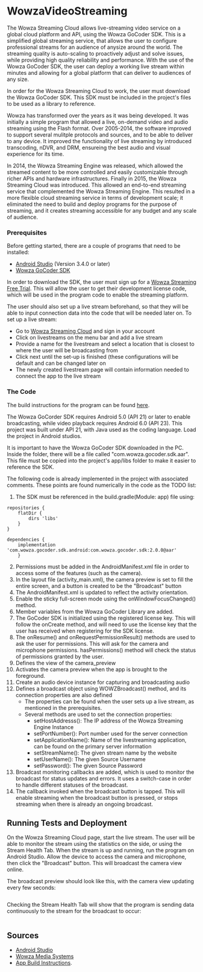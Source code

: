 # WowzaVideoStreaming

The Wowza Streaming Cloud allows live-streaming video service on a global cloud platform and API, using the Wowza GoCoder SDK.
This is a simplified global streaming service, that allows the user to configure professional streams for an audience of anysize around the world. The streaming quality is auto-scaling to proactively adjust and solve issues, while providing high quality reliability and performance. With the use of the Wowza GoCoder SDK, the user can deploy a working live stream within minutes and allowing for a global platform that can deliver to audiences of any size.

In order for the Wowza Streaming Cloud to work, the user must download the Wowza GoCoder SDK. This SDK must be included in the project's files to be used as a library to reference.

Wowza has transformed over the years as it was being developed. It was initially a simple program that allowed a live, on-demand video and audio streaming using the Flash format. Over 2005-2014, the software improved to support several mulitple protocols and sources, and to be able to deliver to any device. It improved the functionality of live streaming by introduced transcoding, nDVR, and DRM, ensureing the best audio and visual experience for its time.

In 2014, the Wowza Streaming Engine was released, which allowed the streamed content to be more controlled and easily customizable through richer APIs and hardware infrastructures. Finally in 2015, the Wowza Streaming Cloud was introduced. This allowed an end-to-end streaming service that complemented the Wowza Streaming Engine. This resulted in a more flexible cloud streaming service in terms of development scale; it eliminated the need to build and deploy programs for the purpose of streaming, and it creates streaming accessible for any budget and any scale of audience.

### Prerequisites

Before getting started, there are a couple of programs that need to be installed:

- <a href="https://developer.android.com/studio">Android Studio</a> (Version 3.4.0 or later)
- <a href="https://www.wowza.com/pricing/installer#gocodersdk-downloads">Wowza GoCoder SDK</a>

In order to download the SDK, the user must sign up for a <a href="https://www.wowza.com/pricing/cloud-developer-free-trial">Wowza Streaming Free Trial</a>. This will allow the user to get their development license code, which will be used in the program code to enable the streaming platform.

The user should also set up a live stream beforehand, so that they will be able to input connection data into the code that will be needed later on. To set up a live stream:

- Go to <a href="www.cloud.wowza.com">Wowza Streaming Cloud</a> and sign in your account
- Click on livestreams on the menu bar and add a live stream
- Provide a name for the livestream and select a location that is closest to where the user will be broadcasting from
- Click next until the set-up is finished (these configurations will be default and can be changed later on
- The newly created livestream page will contain information needed to connect the app to the live stream


### The Code

The build instructions for the program can be found <a href="https://www.wowza.com/docs/how-to-build-a-basic-app-with-gocoder-sdk-for-android">here</a>.

The Wowza GoCorder SDK requires Android 5.0 (API 21) or later to enable broadcasting, while video playback requires Android 6.0 (API 23). This project was built under API 21, with Java used as the coding language. Load the project in Android studios.

It is important to have the Wowza GoCoder SDK downloaded in the PC. Inside the folder, there will be a file called "com.wowza.gocoder.sdk.aar". This file must be copied into the project's app/libs folder to make it easier to reference the SDK.

The following code is already implemented in the project with associated comments.
These points are found numerically in the code as the TODO list:

1. The SDK must be referenced in the build.gradle(Module: app) file using:

```
repositories {
    flatDir {
        dirs 'libs'
    }
}
```
```
dependencies {
    implementation 'com.wowza.gocoder.sdk.android:com.wowza.gocoder.sdk:2.0.0@aar'
    }
```
2. Permissions must be added in the AndroidManifest.xml file in order to access some of the features (such as the camera).
3. In the layout file (activity_main.xml), the camera preview is set to fill the entire screen, and a button is created to be the "Broadcast" button
4. The AndroidManifest.xml is updated to reflect the activity orientation.
5. Enable the sticky full-screen mode using the onWindowFocusChanged() method.
6. Member variables from the Wowza GoCoder Library are added.
7. The GoCoder SDK is initialized using the registered license key. This will follow the onCreate method, and will need to use the license key that the user has received when registering for the SDK license.
8. The onResume() and onRequestPermissionResult() methods are used to ask the user for permissions. This will ask for the camera and microphone permissions. hasPermissions() method will check the status of permissions granted by the user.
9. Defines the view of the camera_preview
10. Activates the camera preview when the app is brought to the foreground.
11. Create an audio device instance for capturing and broadcasting audio
12. Defines a broadcast object using WOWZBroadcast() method, and its connection properties are also defined
    - The properties can be found when the user sets up a live stream, as mentioned in the prerequisites.
    - Several methods are used to set the connection properties:
        - setHostAddresss(): The IP address of the Wowza Streaming Engine Instance
        - setPortNumber(): Port number used for the server connection
        - setApplicationName(): Name of the livestreaming application, can be found on the primary server information
        - setStreamName(): The given stream name by the website
        - setUserName(): The given Source Username
        - setPassword(): The given Source Password
13. Broadcast monitoring callbacks are added, which is used to monitor the broadcast for status updates and errors. It uses a switch-case in order to handle different statuses of the broadcast.
14. The callback invoked when the broadcast button is tapped. This will enable streaming when the broadcast button is pressed, or stops streaming when there is already an ongoing broadcast.


## Running Tests and Deployment 

On the Wowza Streaming Cloud page, start the live stream. The user will be able to monitor the stream using the statistics on the side, or using the Stream Health Tab. When the stream is up and running, run the program on Android Studio. Allow the device to access the camera and microphone, then click the "Broadcast" button. This will broadcast the camera view online.

The broadcast preview should look like this, with the camera view updating every few seconds:

<img scr="https://raw.githubusercontent.com/gseridon/WowzaVideoStreaming/master/Images/AssignmentOutputStream.png">

Checking the Stream Health Tab will show that the program is sending data continuously to the stream for the broadcast to occur:

<img scr="https://raw.githubusercontent.com/gseridon/WowzaVideoStreaming/master/Images/AssignmentOutputStreamHealth.PNG">


## Sources

- <a href="https://developer.android.com/">Android Studio</a>
- <a href="https://www.wowza.com/">Wowza Media Systems</a>
- <a href="https://www.wowza.com/docs/how-to-build-a-basic-app-with-gocoder-sdk-for-android">App Build Instructions</a>.
